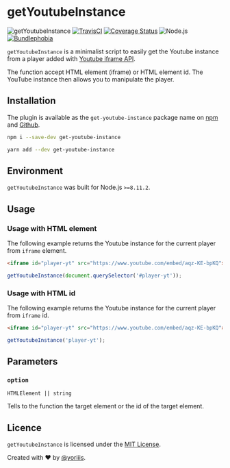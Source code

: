 # getYoutubeInstance

![getYoutubeInstance](https://img.shields.io/badge/get--youtube--instance-v1.0.1-546e7a.svg?style=for-the-badge) [![TravisCI](https://img.shields.io/travis/com/yoriiis/get-youtube-instance/master?style=for-the-badge)](https://travis-ci.com/yoriiis/get-youtube-instance) [![Coverage Status](https://img.shields.io/coveralls/github/yoriiis/get-youtube-instance?style=for-the-badge)](https://coveralls.io/github/yoriiis/get-youtube-instance?branch=master) ![Node.js](https://img.shields.io/node/v/get-youtube-instance?style=for-the-badge) [![Bundlephobia](https://img.shields.io/bundlephobia/minzip/get-youtube-instance?style=for-the-badge)](https://bundlephobia.com/result?p=get-youtube-instance@latest)

`getYoutubeInstance` is a minimalist script to easily get the Youtube instance from a player added with [Youtube iframe API](https://developers.google.com/youtube/iframe_api_reference?hl=en).

The function accept HTML element (iframe) or HTML element id.
The YouTube instance then allows you to manipulate the player.

## Installation

The plugin is available as the `get-youtube-instance` package name on [npm](https://www.npmjs.com/package/get-youtube-instance) and [Github](https://github.com/yoriiis/get-youtube-instance).

```bash
npm i --save-dev get-youtube-instance
```

```bash
yarn add --dev get-youtube-instance
```

## Environment

`getYoutubeInstance` was built for Node.js `>=8.11.2`.

## Usage

### Usage with HTML element

The following example returns the Youtube instance for the current player from `iframe` element.

```html
<iframe id="player-yt" src="https://www.youtube.com/embed/aqz-KE-bpKQ"></iframe>
```

```javascript
getYoutubeInstance(document.querySelector('#player-yt'));
```

### Usage with HTML id

The following example returns the Youtube instance for the current player from `iframe` id.

```html
<iframe id="player-yt" src="https://www.youtube.com/embed/aqz-KE-bpKQ"></iframe>
```

```javascript
getYoutubeInstance('player-yt');
```

## Parameters

### `option`

`HTMLElement || string`

Tells to the function the target element or the id of the target element.

## Licence

`getYoutubeInstance` is licensed under the [MIT License](http://opensource.org/licenses/MIT).

Created with ♥ by [@yoriiis](http://github.com/yoriiis).
